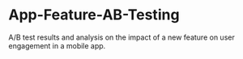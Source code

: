 # App-Feature-AB-Testing
A/B test results and analysis on the impact of a new feature on user engagement in a mobile app.

